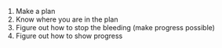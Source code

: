 1. Make a plan
2. Know where you are in the plan
3. Figure out how to stop the bleeding (make progress possible)
4. Figure out how to show progress